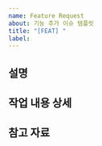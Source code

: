 ```yaml
---
name: Feature Request
about: 기능 추가 이슈 템플릿
title: "[FEAT] "
label: 
---
```


## 설명

## 작업 내용 상세

## 참고 자료
